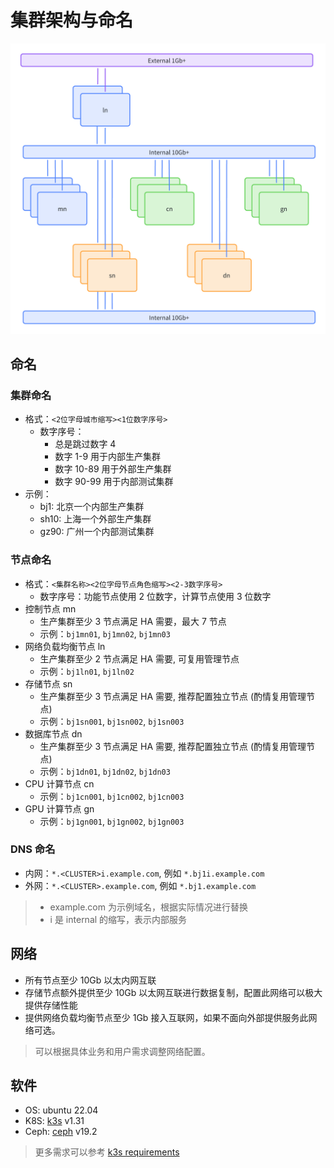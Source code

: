 # 集群架构与命名

![arch](arch.png)

## 命名

### 集群命名

* 格式：`<2位字母城市缩写><1位数字序号>`
  * 数字序号：
    * 总是跳过数字 4
    * 数字 1-9 用于内部生产集群
    * 数字 10-89 用于外部生产集群
    * 数字 90-99 用于内部测试集群
* 示例：
  * bj1: 北京一个内部生产集群
  * sh10: 上海一个外部生产集群
  * gz90: 广州一个内部测试集群

### 节点命名

* 格式：`<集群名称><2位字母节点角色缩写><2-3数字序号>`
  * 数字序号：功能节点使用 2 位数字，计算节点使用 3 位数字
* 控制节点 mn
  * 生产集群至少 3 节点满足 HA 需要，最大 7 节点
  * 示例：`bj1mn01`, `bj1mn02`, `bj1mn03`
* 网络负载均衡节点 ln
  * 生产集群至少 2 节点满足 HA 需要, 可复用管理节点
  * 示例：`bj1ln01`, `bj1ln02`
* 存储节点 sn
  * 生产集群至少 3 节点满足 HA 需要, 推荐配置独立节点 (酌情复用管理节点)
  * 示例：`bj1sn001`, `bj1sn002`, `bj1sn003`
* 数据库节点 dn
  * 生产集群至少 3 节点满足 HA 需要, 推荐配置独立节点 (酌情复用管理节点)
  * 示例：`bj1dn01`, `bj1dn02`, `bj1dn03`
* CPU 计算节点 cn
  * 示例：`bj1cn001`, `bj1cn002`, `bj1cn003`
* GPU 计算节点 gn
  * 示例：`bj1gn001`, `bj1gn002`, `bj1gn003`

### DNS 命名

* 内网：`*.<CLUSTER>i.example.com`, 例如 `*.bj1i.example.com`
* 外网：`*.<CLUSTER>.example.com`, 例如 `*.bj1.example.com`

> * example.com 为示例域名，根据实际情况进行替换
> * i 是 internal 的缩写，表示内部服务

## 网络

- 所有节点至少 10Gb 以太内网互联
- 存储节点额外提供至少 10Gb 以太网互联进行数据复制，配置此网络可以极大提供存储性能
- 提供网络负载均衡节点至少 1Gb 接入互联网，如果不面向外部提供服务此网络可选。

> 可以根据具体业务和用户需求调整网络配置。

## 软件

- OS: ubuntu 22.04
- K8S: [k3s](https://k3s.io/) v1.31
- Ceph: [ceph](https://docs.ceph.com/en/latest/releases/) v19.2

> 更多需求可以参考 [k3s requirements](https://docs.k3s.io/zh/installation/requirements)